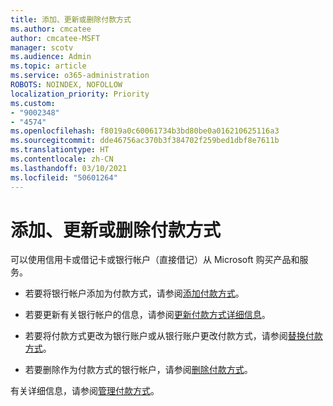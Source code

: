 ```yaml
---
title: 添加、更新或删除付款方式
ms.author: cmcatee
author: cmcatee-MSFT
manager: scotv
ms.audience: Admin
ms.topic: article
ms.service: o365-administration
ROBOTS: NOINDEX, NOFOLLOW
localization_priority: Priority
ms.custom:
- "9002348"
- "4574"
ms.openlocfilehash: f8019a0c60061734b3bd80be0a016210625116a3
ms.sourcegitcommit: dde46756ac370b3f384702f259bed1dbf8e7611b
ms.translationtype: HT
ms.contentlocale: zh-CN
ms.lasthandoff: 03/10/2021
ms.locfileid: "50601264"
---
```

# <a name="add-update-or-remove-payment-method"></a>添加、更新或删除付款方式

可以使用信用卡或借记卡或银行帐户（直接借记）从 Microsoft 购买产品和服务。

- 若要将银行帐户添加为付款方式，请参阅[添加付款方式](https://docs.microsoft.com/microsoft-365/commerce/billing-and-payments/manage-payment-methods#add-a-payment-method)。

- 若要更新有关银行帐户的信息，请参阅[更新付款方式详细信息](https://docs.microsoft.com/microsoft-365/commerce/billing-and-payments/manage-payment-methods#update-payment-method-details)。

- 若要将付款方式更改为银行账户或从银行账户更改付款方式，请参阅[替换付款方式](https://docs.microsoft.com/microsoft-365/commerce/billing-and-payments/manage-payment-methods#replace-a-payment-method)。

- 若要删除作为付款方式的银行帐户，请参阅[删除付款方式](https://docs.microsoft.com/microsoft-365/commerce/billing-and-payments/manage-payment-methods#delete-a-payment-method)。

有关详细信息，请参阅[管理付款方式](https://docs.microsoft.com/microsoft-365/commerce/billing-and-payments/manage-payment-methods)。

